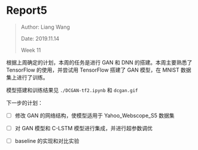 # Report5

> Author: Liang Wang
>
> Date: 2019.11.14
>
> Week 11

根据上周确定的计划，本周的任务是进行 GAN 和 DNN 的搭建。本周主要熟悉了 TensorFlow 的使用，并尝试用 TensorFlow 搭建了 GAN 模型，在 MNIST 数据集上进行了训练。

模型搭建和训练结果见 `./DCGAN-tf2.ipynb` 和 `dcgan.gif`

下一步的计划：

- [ ] 修改 GAN 的网络结构，使模型适用于 Yahoo_Webscope_S5 数据集
- [ ] 对 GAN 模型和 C-LSTM 模型进行集成，并进行超参数调优
- [ ] baseline 的实现和对比实验

